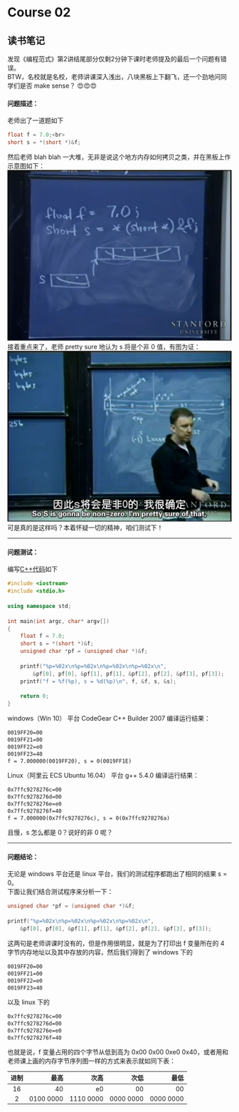 # Course 02
## 读书笔记
发现《编程范式》第2讲结尾部分仅剩2分钟下课时老师提及的最后一个问题有错误。  
BTW，名校就是名校，老师讲课深入浅出，八块黑板上下翻飞，还一个劲地问同学们是否 make sense？ &#x1F60D;&#x1F60D;&#x1F60D;

#### 问题描述：  
老师出了一道题如下  
``` c++
float f = 7.0;<br>
short s = *(short *)&f;
```
然后老师 blah blah 一大堆，无非是说这个地方内存如何拷贝之类，并在黑板上作示意图如下：  
![示意图1](https://github.com/zhou-zheng/ProgramParadigm/blob/master/Course02/screen01.png)  
接着重点来了，老师 pretty sure 地认为 s 将是个非 0 值，有图为证：  
![示意图2](https://github.com/zhou-zheng/ProgramParadigm/blob/master/Course02/screen02.png)  
可是真的是这样吗？本着怀疑一切的精神，咱们测试下！

----

#### 问题测试：  
编写[C++代码](https://github.com/zhou-zheng/ProgramParadigm/blob/master/Course02/c02.cpp)如下
``` C++
#include <iostream>
#include <stdio.h>

using namespace std;

int main(int argc, char* argv[])
{
    float f = 7.0;
    short s = *(short *)&f;
    unsigned char *pf = (unsigned char *)&f;

    printf("%p=%02x\n%p=%02x\n%p=%02x\n%p=%02x\n", 
        &pf[0], pf[0], &pf[1], pf[1], &pf[2], pf[2], &pf[3], pf[3]);
    printf("f = %f(%p), s = %d(%p)\n", f, &f, s, &s);
	
    return 0;
}
```
windows（Win 10） 平台 CodeGear C++ Builder 2007 编译运行结果：  
``` Shell
0019FF20=00
0019FF21=00
0019FF22=e0
0019FF23=40
f = 7.000000(0019FF20), s = 0(0019FF1E)
```
Linux（阿里云 ECS Ubuntu 16.04） 平台 g++ 5.4.0 编译运行结果：  
``` Shell
0x7ffc9278276c=00
0x7ffc9278276d=00
0x7ffc9278276e=e0
0x7ffc9278276f=40
f = 7.000000(0x7ffc9278276c), s = 0(0x7ffc9278276a)
```
且慢，s 怎么都是 0？说好的非 0 呢？

---

#### 问题结论：  
无论是 windows 平台还是 linux 平台，我们的测试程序都跑出了相同的结果 s = 0。  
下面让我们结合测试程序来分析一下：
``` C++
unsigned char *pf = (unsigned char *)&f;

printf("%p=%02x\n%p=%02x\n%p=%02x\n%p=%02x\n", 
    &pf[0], pf[0], &pf[1], pf[1], &pf[2], pf[2], &pf[3], pf[3]);
```
这两句是老师讲课时没有的，但是作用很明显，就是为了打印出 f 变量所在的 4 字节内存地址以及其中存放的内容，然后我们得到了 windows 下的
``` Shell
0019FF20=00
0019FF21=00
0019FF22=e0
0019FF23=40
````
以及 linux 下的  
``` Shell
0x7ffc9278276c=00
0x7ffc9278276d=00
0x7ffc9278276e=e0
0x7ffc9278276f=40
```
也就是说，f 变量占用的四个字节从低到高为 0x00 0x00 0xe0 0x40，或者用和老师课上画的内存字节序列图一样的方式来表示就如同下表：

进制 | 最高 | 次高 | 次低 | 最低
:--: | --: | --: | --: | --:
16 | 40 | e0 | 00 | 00
2 | 0100 0000 | 1110 0000 | 0000 0000 | 0000 0000 
